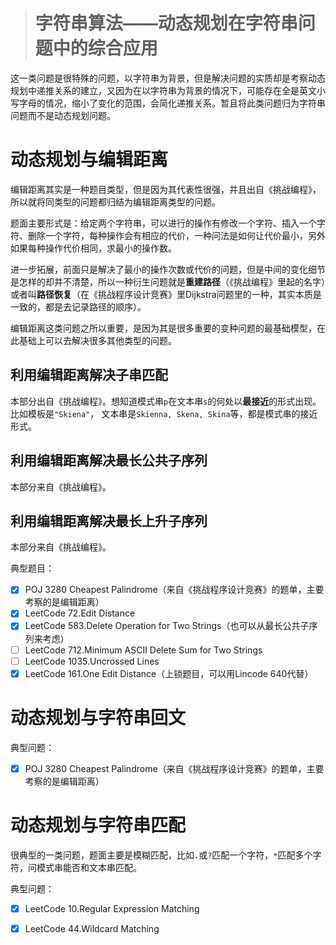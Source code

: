 > # 字符串算法——动态规划在字符串问题中的综合应用

这一类问题是很特殊的问题，以字符串为背景，但是解决问题的实质却是考察动态规划中递推关系的建立，又因为在以字符串为背景的情况下，可能存在全是英文小写字母的情况，缩小了变化的范围，会简化递推关系。暂且将此类问题归为字符串问题而不是动态规划问题。

# 动态规划与编辑距离

编辑距离其实是一种题目类型，但是因为其代表性很强，并且出自《挑战编程》，所以就将同类型的问题都归结为编辑距离类型的问题。

题面主要形式是：给定两个字符串，可以进行的操作有修改一个字符、插入一个字符、删除一个字符，每种操作会有相应的代价，一种问法是如何让代价最小，另外如果每种操作代价相同，求最小的操作数。

进一步拓展，前面只是解决了最小的操作次数或代价的问题，但是中间的变化细节是怎样的却并不清楚，所以一种衍生问题就是**重建路径**（《挑战编程》里起的名字）或者叫**路径恢复**（在《挑战程序设计竞赛》里Dijkstra问题里的一种，其实本质是一致的，都是去记录路径的顺序）。

编辑距离这类问题之所以重要，是因为其是很多重要的变种问题的最基础模型，在此基础上可以去解决很多其他类型的问题。

## 利用编辑距离解决子串匹配

本部分出自《挑战编程》。想知道模式串`p`在文本串`s`的何处以**最接近**的形式出现。比如模板是`"Skiena"`， 文本串是`Skienna, Skena, Skina`等，都是模式串的接近形式。

## 利用编辑距离解决最长公共子序列

本部分来自《挑战编程》。

## 利用编辑距离解决最长上升子序列

本部分来自《挑战编程》。



典型题目：

- [x] POJ 3280 Cheapest Palindrome（来自《挑战程序设计竞赛》的题单，主要考察的是编辑距离）
- [x] LeetCode 72.Edit Distance
- [x] LeetCode 583.Delete Operation for Two Strings（也可以从最长公共子序列来考虑）
- [ ] LeetCode 712.Minimum ASCII Delete Sum for Two Strings
- [ ] LeetCode 1035.Uncrossed Lines
- [x] LeetCode 161.One Edit Distance（上锁题目，可以用Lincode 640代替）

# 动态规划与字符串回文

典型问题：

- [x] POJ 3280 Cheapest Palindrome（来自《挑战程序设计竞赛》的题单，主要考察的是编辑距离）

# 动态规划与字符串匹配

很典型的一类问题，题面主要是模糊匹配，比如`.`或`?`匹配一个字符，`*`匹配多个字符，问模式串能否和文本串匹配。

典型问题：

- [x] LeetCode 10.Regular Expression Matching
- [x] LeetCode 44.Wildcard Matching


